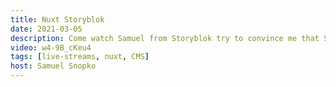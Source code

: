 ```yaml
---
title: Nuxt Storyblok
date: 2021-03-05
description: Come watch Samuel from Storyblok try to convince me that Storyblok is better than Nuxt Content. It's gonna be a fun one.
video: w4-9B_cKeu4
tags: [live-streams, nuxt, CMS]
host: Samuel Snopko
---
```

